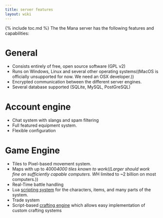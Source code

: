 ```yaml
---
title: server features
layout: wiki
---
```

{% include toc.md %}
The the Mana server has the following features and capabilities:

#  General
 * Consists entirely of free, open source software (GPL v2)
 * Runs on Windows, Linux and several other operating systems((MacOS is officially unsupported for now. We need an OSX developer.))
 * Encrypted communication between the different server engines.
 * Several database supported (SQLite, MySQL, PostGreSQL)

#  Account engine
 * Chat system with slangs and spam filtering
 * Full featured equipment system.
 * Flexible configuration

#  Game Engine
 * Tiles to Pixel-based movement system.
 * Maps with up to 4000*4000 tiles known to work((Larger should work fine on sufficiently capable computers. W*H limited to ~2 billion on most computers.))
 * Real-Time battle handling
 * Lua [scripting system](scripting.html) for the characters, items, and many parts of the system.
 * Trade system
 * Script-based [crafting engine](crafting.html) which allows easy implementation of custom crafting systems
